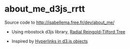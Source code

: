 # about_me_d3js_rrtt
Source code to http://isabellema.free.fr/dev/about_me/

* Using mbostock d3js library, [Radial Reingold-Tilford Tree](http://bl.ocks.org/mbostock/4063550)

* Inspired by [Hyperlinks in d3.js objects](http://stackoverflow.com/questions/13104681/hyperlinks-in-d3-js-objects)
